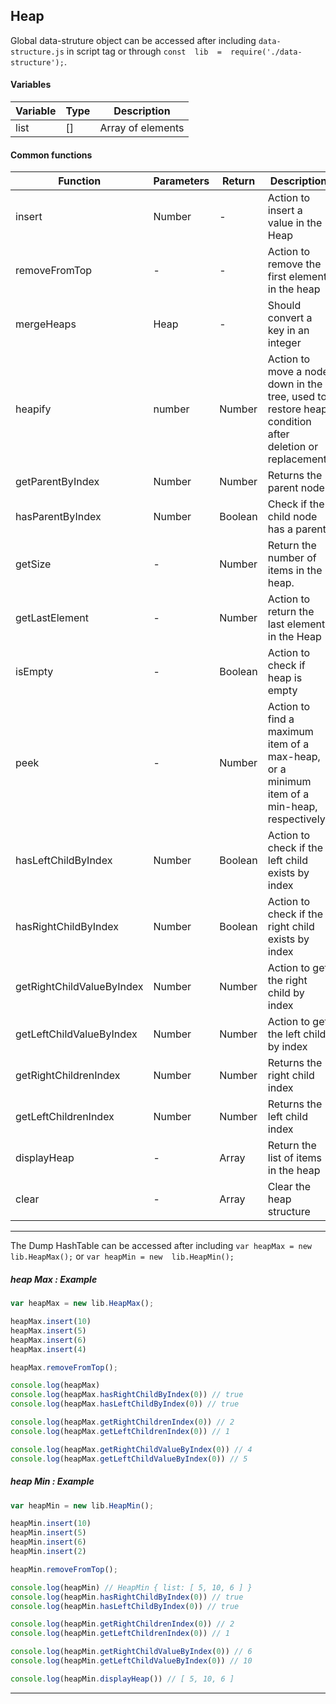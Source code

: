 ## Heap

Global data-struture object can be accessed after including `data-structure.js` in script tag or through `const  lib  =  require('./data-structure');`.

#### Variables
| Variable |   Type   | Description                         |  
|    --    |    --    |    --                               |
| list     |   []     | Array of elements                   | 

#### Common functions
| Function                   | Parameters | Return    | Description                        |  
|   --                       | --         | --        |  --                                | 
| insert                     |  Number    | -         | Action to insert a value in the Heap |
| removeFromTop              |  -         | -         | Action to remove the first element in the heap              |
| mergeHeaps                 |  Heap      | -         | Should convert a key in an integer |
| heapify                    |  number    |  Number   | Action to move a node down in the tree, used to restore heap condition after deletion or replacement. |
| getParentByIndex           |  Number    |  Number   | Returns the parent node  |
| hasParentByIndex           |  Number    |  Boolean  | Check if the child node has a parent  |
| getSize                    |  -         |  Number   | Return the number of items in the heap.            |
| getLastElement             |  -         |  Number   | Action to return the last element in the Heap         |
| isEmpty                    |  -         |  Boolean  | Action to check if heap is empty    |
| peek                       |  -         |  Number   | Action to find a maximum item of a max-heap, or a minimum item of a min-heap, respectively    |
| hasLeftChildByIndex        |  Number    |  Boolean  | Action to check if the left child exists by index    |
| hasRightChildByIndex       |  Number    |  Boolean  | Action to check if the right child exists by index   |
| getRightChildValueByIndex  |  Number    |  Number   | Action to get the right child by index    |
| getLeftChildValueByIndex   |  Number    |  Number   | Action to get the left child by index  |
| getRightChildrenIndex      |  Number    |  Number   | Returns the right child index    |
| getLeftChildrenIndex       |  Number    |  Number   | Returns the left child index    |
| displayHeap                |  -         |  Array    | Return the list of items in the heap   |
| clear                      |  -         |  Array    | Clear the heap structure   |

___


The Dump HashTable can be accessed after including  `var heapMax = new  lib.HeapMax();`  or  `var heapMin = new  lib.HeapMin();` 

##### heap Max : Example

```javascript
var heapMax = new lib.HeapMax();

heapMax.insert(10)
heapMax.insert(5)
heapMax.insert(6)
heapMax.insert(4)

heapMax.removeFromTop();

console.log(heapMax) 
console.log(heapMax.hasRightChildByIndex(0)) // true
console.log(heapMax.hasLeftChildByIndex(0)) // true

console.log(heapMax.getRightChildrenIndex(0)) // 2
console.log(heapMax.getLeftChildrenIndex(0)) // 1

console.log(heapMax.getRightChildValueByIndex(0)) // 4
console.log(heapMax.getLeftChildValueByIndex(0)) // 5
```

##### heap Min : Example

```javascript
var heapMin = new lib.HeapMin();

heapMin.insert(10)
heapMin.insert(5)
heapMin.insert(6)
heapMin.insert(2)

heapMin.removeFromTop(); 

console.log(heapMin) // HeapMin { list: [ 5, 10, 6 ] }
console.log(heapMin.hasRightChildByIndex(0)) // true
console.log(heapMin.hasLeftChildByIndex(0)) // true

console.log(heapMin.getRightChildrenIndex(0)) // 2
console.log(heapMin.getLeftChildrenIndex(0)) // 1

console.log(heapMin.getRightChildValueByIndex(0)) // 6
console.log(heapMin.getLeftChildValueByIndex(0)) // 10

console.log(heapMin.displayHeap()) // [ 5, 10, 6 ]
```
____